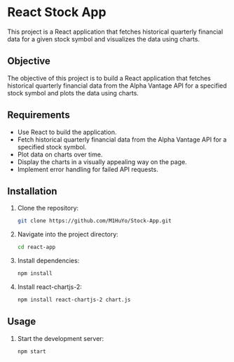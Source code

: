 # React Stock App

This project is a React application that fetches historical quarterly financial data for a given stock symbol and visualizes the data using charts.

## Objective

The objective of this project is to build a React application that fetches historical quarterly financial data from the Alpha Vantage API for a specified stock symbol and plots the data using charts.

## Requirements

- Use React to build the application.
- Fetch historical quarterly financial data from the Alpha Vantage API for a specified stock symbol.
- Plot data on charts over time.
- Display the charts in a visually appealing way on the page.
- Implement error handling for failed API requests.

## Installation

1. Clone the repository:

   ```bash
   git clone https://github.com/M1HuYo/Stock-App.git

   ```

2. Navigate into the project directory:

   ```bash
   cd react-app

   ```

3. Install dependencies:

   ```bash
   npm install

   ```

4. Install react-chartjs-2:
   ```bash
   npm install react-chartjs-2 chart.js
   ```

## Usage

1. Start the development server:
   ```bash
   npm start
   ```
